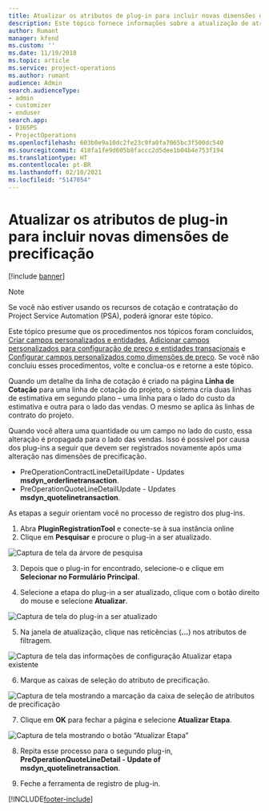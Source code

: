 ```yaml
---
title: Atualizar os atributos de plug-in para incluir novas dimensões de precificação
description: Este tópico fornece informações sobre a atualização de atributos de plug-in para dimensões de precificação.
author: Rumant
manager: kfend
ms.custom: ''
ms.date: 11/19/2018
ms.topic: article
ms.service: project-operations
ms.author: rumant
audience: Admin
search.audienceType:
- admin
- customizer
- enduser
search.app:
- D365PS
- ProjectOperations
ms.openlocfilehash: 603b0e9a10dc2fe23c9fa0fa7065bc3f500dc540
ms.sourcegitcommit: 418fa1fe9d605b8faccc2d5dee1b04b4e753f194
ms.translationtype: HT
ms.contentlocale: pt-BR
ms.lasthandoff: 02/10/2021
ms.locfileid: "5147054"
---
```

# <a name="update-plug-in-attributes-to-include-new-pricing-dimensions"></a>Atualizar os atributos de plug-in para incluir novas dimensões de precificação

[!include [banner](../includes/psa-now-project-operations.md)]

> [!NOTE]
> Se você não estiver usando os recursos de cotação e contratação do Project Service Automation (PSA), poderá ignorar este tópico.

Este tópico presume que os procedimentos nos tópicos foram concluídos, [Criar campos personalizados e entidades](create-custom-fields-entities.md), [Adicionar campos personalizados para configuração de preço e entidades transacionais](field-references.md) e [Configurar campos personalizados como dimensões de preço](set-up-pricing-dimensions.md). Se você não concluiu esses procedimentos, volte e conclua-os e retorne a este tópico.

Quando um detalhe da linha de cotação é criado na página **Linha de Cotação** para uma linha de cotação do projeto, o sistema cria duas linhas de estimativa em segundo plano – uma linha para o lado do custo da estimativa e outra para o lado das vendas. O mesmo se aplica às linhas de contrato do projeto.

Quando você altera uma quantidade ou um campo no lado do custo, essa alteração é propagada para o lado das vendas. Isso é possível por causa dos plug-ins a seguir que devem ser registrados novamente após uma alteração nas dimensões de precificação.

- PreOperationContractLineDetailUpdate - Updates **msdyn_orderlinetransaction**.
- PreOperationQuoteLineDetailUpdate - Updates **msdyn_quotelinetransaction**.

As etapas a seguir orientam você no processo de registro dos plug-ins.

1. Abra **PluginRegistrationTool** e conecte-se à sua instância online
2. Clique em **Pesquisar** e procure o plug-in a ser atualizado.

 ![Captura de tela da árvore de pesquisa](media/PRT-1.png)

3. Depois que o plug-in for encontrado, selecione-o e clique em **Selecionar no Formulário Principal**.

4. Selecione a etapa do plug-in a ser atualizado, clique com o botão direito do mouse e selecione **Atualizar**.

 ![Captura de tela do plug-in a ser atualizado](media/PRT-2.png)
 
5. Na janela de atualização, clique nas reticências (**...**) nos atributos de filtragem.

 ![Captura de tela das informações de configuração Atualizar etapa existente](media/PRT-3.png)
 
6. Marque as caixas de seleção do atributo de precificação.

 ![Captura de tela mostrando a marcação da caixa de seleção de atributos de precificação](media/PRT-4.png)

7. Clique em **OK** para fechar a página e selecione **Atualizar Etapa**.

 ![Captura de tela mostrando o botão “Atualizar Etapa”](media/PRT-5.png)
 
8. Repita esse processo para o segundo plug-in, **PreOperationQuoteLineDetail - Update of msdyn_quotelinetransaction**.

9. Feche a ferramenta de registro de plug-in.



[!INCLUDE[footer-include](../includes/footer-banner.md)]